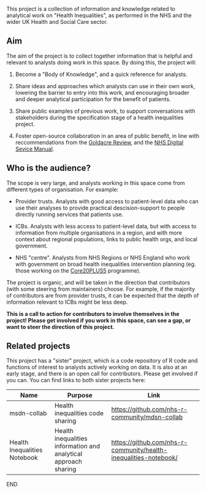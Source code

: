 This project is a collection of information and knowledge related to analytical work on "Health Inequalities", as performed in the NHS and the wider UK Health and Social Care sector.

## Aim

The aim of the project is to collect together information that is helpful and relevant to analysts doing work in this space. By doing this, the project will:

1.  Become a "Body of Knowledge", and a quick reference for analysts.

2.  Share ideas and approaches which analysts can use in their own work, lowering the barrier to entry into this work, and encouraging broader and deeper analytical participation for the benefit of patients.

3.  Share public examples of previous work, to support conversations with stakeholders during the specification stage of a health inequalities project.

4.  Foster open-source collaboration in an area of public benefit, in line with reccommendations from the [Goldacre Review](https://www.gov.uk/government/publications/better-broader-safer-using-health-data-for-research-and-analysis/better-broader-safer-using-health-data-for-research-and-analysis#modern-open-working-methods-for-nhs-data-analysis), and the [NHS Digital Sevice Manual](https://service-manual.nhs.uk/standards-and-technology/service-standard-points/12-make-new-source-code-open).

## Who is the audience?

The scope is very large, and analysts working in this space come from different types of organisation. For example:

-   Provider trusts. Analysts with good access to patient-level data who can use their analyses to provide practical descision-support to people directly running services that patients use.

-   ICBs. Analysts with less access to patient-level data, but with access to information from multiple organisations in a region, and with more context about regional populations, links to public health orgs, and local government.

-   NHS "centre". Analysts from NHS Regions or NHS England who work with government on broad health inequalities intervention planning (eg. those working on the [Core20PLUS5](https://www.england.nhs.uk/about/equality/equality-hub/national-healthcare-inequalities-improvement-programme/core20plus5/) programme).

The project is organic, and will be taken in the direction that contributors (with some steering from maintainers) choose. For example, if the majority of contributors are from provider trusts, it can be expected that the depth of information relevant to ICBs might be less deep.

**This is a call to action for contributors to involve themselves in the project! Please get involved if you work in this space, can see a gap, or want to steer the direction of this project.**

## Related projects

This project has a "sister" project, which is a code repository of R code and functions of interest to analysts actively working on data. It is also at an early stage, and there is an open call for contributors. Please get involved if you can. You can find links to both sister projects here:

| Name                         | Purpose                                                         | Link                                                               |
|------------------|------------------------------|------------------------|
| msdn-collab                  | Health inequalities code sharing                                | <https://github.com/nhs-r-community/mdsn-collab>                   |
| Health Inequalities Notebook | Health inequalities information and analytical approach sharing | <https://github.com/nhs-r-community/health-inequalities-notebook/> |

END
